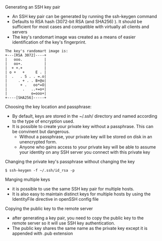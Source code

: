 Generating an SSH key pair
- An SSH key pair can be generated by running the ssh-keygen command
- Defaults to RSA hash (3072-bit RSA (and SHA256) ). It should be sufficient for most cases and compatible with virtually all clients and servers
- The key's randomart image was created as a means of easier identification of the key's fingerprint.
```
The key's randomart image is:
+---[RSA 3072]----+
|   ooo.          |
|   oo+.          |
|  + +.+          |
| o +   +     E . |
|  .   . S . . =.o|
|     . + . . B+@o|
|      + .   oo*=O|
|       .   ..+=o+|
|           o=ooo+|
+----[SHA256]-----+
```

Choosing the key location and passphrase:
- By default, keys are stored in the ~/.ssh/ directory and named according to the type of encryption used.
- It is possible to create your private key without a passphrase. This can be convinent but dangerous.
	- Without a passphrase, your private key will be stored on disk in an unencrypted form.
	-  Anyone who gains access to your private key will be able to assume your identity on any SSH server you connect with this private key

Changing the private key's passphrase without changing the key
```
$ ssh-keygen -f ~/.ssh/id_rsa -p
```

Manging multiple keys
- it is possible to use the same SSH key pair for multiple hosts.
- It is also easy to maintain distinct keys for multiple hosts by using the IdentityFile directive in openSSH config file

Copying the public key to the remote server
- after generating a key pair, you need to copy the public key to the remote server so it will use SSH key authentication.
- The public key shares the same name as the private key except it is appended with .pub extension
